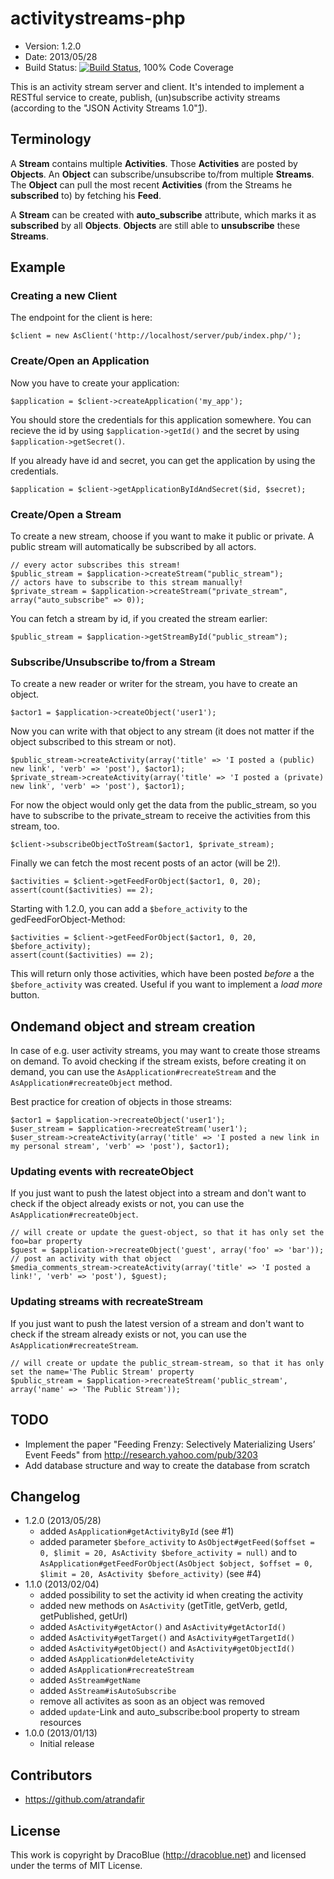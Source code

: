 # activitystreams-php

* Version: 1.2.0
* Date: 2013/05/28
* Build Status: [![Build Status](https://secure.travis-ci.org/DracoBlue/activitystreams-php.png?branch=master)](http://travis-ci.org/DracoBlue/activitystreams-php), 100% Code Coverage

This is an activity stream server and client. It's intended to implement a RESTful service to create, publish, (un)subscribe activity streams (according to the "JSON Activity Streams 1.0"[1]).

  [1]: http://activitystrea.ms/specs/json/1.0/
  
## Terminology

A **Stream** contains multiple **Activities**. Those **Activities** are posted by **Objects**. An **Object** can subscribe/unsubscribe to/from multiple **Streams**. The **Object** can pull the most recent **Activities** (from the Streams he **subscribed** to) by fetching his **Feed**.

A **Stream** can be created with **auto_subscribe** attribute, which marks it as **subscribed** by all **Objects**. **Objects** are still able to **unsubscribe** these **Streams**.

## Example

### Creating a new Client

The endpoint for the client is here:

    $client = new AsClient('http://localhost/server/pub/index.php/');

### Create/Open an Application

Now you have to create your application:

    $application = $client->createApplication('my_app');
    
You should store the credentials for this application somewhere. You can
recieve the id by using `$application->getId()` and the secret by using
`$application->getSecret()`.

If you already have id and secret, you can get the application by using
the credentials.

    $application = $client->getApplicationByIdAndSecret($id, $secret);

### Create/Open a Stream

To create a new stream, choose if you want to make it public or private. A public stream will automatically be subscribed by all actors.

    // every actor subscribes this stream!
    $public_stream = $application->createStream("public_stream");
    // actors have to subscribe to this stream manually!
    $private_stream = $application->createStream("private_stream", array("auto_subscribe" => 0));

You can fetch a stream by id, if you created the stream earlier:

    $public_stream = $application->getStreamById("public_stream");

### Subscribe/Unsubscribe to/from a Stream

To create a new reader or writer for the stream, you have to create an object.
    
    $actor1 = $application->createObject('user1');

Now you can write with that object to any stream (it does not matter if the object subscribed to this stream or not).

    $public_stream->createActivity(array('title' => 'I posted a (public) new link', 'verb' => 'post'), $actor1);
    $private_stream->createActivity(array('title' => 'I posted a (private) new link', 'verb' => 'post'), $actor1);

For now the object would only get the data from the public_stream, so you have to subscribe to the private_stream to receive the activities from this stream, too.

    $client->subscribeObjectToStream($actor1, $private_stream);

Finally we can fetch the most recent posts of an actor (will be 2!).

    $activities = $client->getFeedForObject($actor1, 0, 20);
    assert(count($activities) == 2);
    
Starting with 1.2.0, you can add a `$before_activity` to the gedFeedForObject-Method:

    $activities = $client->getFeedForObject($actor1, 0, 20, $before_activity);
    assert(count($activities) == 2);

This will return only those activities, which have been posted _before_ a the `$before_activity` was created. Useful if you want to implement a *load more* button.

## Ondemand object and stream creation

In case of e.g. user activity streams, you may want to create those streams on demand. To avoid checking if the stream
exists, before creating it on demand, you can use the `AsApplication#recreateStream` and the `AsApplication#recreateObject` method.

Best practice for creation of objects in those streams:

    $actor1 = $application->recreateObject('user1');
    $user_stream = $application->recreateStream('user1');
    $user_stream->createActivity(array('title' => 'I posted a new link in my personal stream', 'verb' => 'post'), $actor1);

### Updating events with recreateObject

If you just want to push the latest object into a stream and don't want to check if the object already exists or not, you
can use the `AsApplication#recreateObject`.

    // will create or update the guest-object, so that it has only set the foo=bar property
    $guest = $application->recreateObject('guest', array('foo' => 'bar'));
    // post an activity with that object
    $media_comments_stream->createActivity(array('title' => 'I posted a link!', 'verb' => 'post'), $guest);

### Updating streams with recreateStream

If you just want to push the latest version of a stream and don't want to check if the stream already exists or not, you
can use the `AsApplication#recreateStream`.

    // will create or update the public_stream-stream, so that it has only set the name='The Public Stream' property
    $public_stream = $application->recreateStream('public_stream', array('name' => 'The Public Stream'));

## TODO

* Implement the paper "Feeding Frenzy: Selectively Materializing Users’ Event Feeds" from <http://research.yahoo.com/pub/3203>
* Add database structure and way to create the database from scratch

## Changelog

* 1.2.0 (2013/05/28)
  - added `AsApplication#getActivityById` (see #1)
  - added parameter `$before_activity` to `AsObject#getFeed($offset = 0, $limit = 20, AsActivity $before_activity = null)` and
    to `AsApplication#getFeedForObject(AsObject $object, $offset = 0, $limit = 20, AsActivity $before_activity)` (see #4)
* 1.1.0 (2013/02/04)
  - added possibility to set the activity id when creating the activity
  - added new methods on `AsActivity` (getTitle, getVerb, getId, getPublished, getUrl)
  - added `AsActivity#getActor()` and `AsActivity#getActorId()`
  - added `AsActivity#getTarget()` and `AsActivity#getTargetId()`
  - added `AsActivity#getObject()` and `AsActivity#getObjectId()`
  - added `AsApplication#deleteActivity`
  - added `AsApplication#recreateStream`
  - added `AsStream#getName`
  - added `AsStream#isAutoSubscribe`
  - remove all activites as soon as an object was removed
  - added `update`-Link and auto_subscribe:bool property to stream resources
* 1.0.0 (2013/01/13)
  - Initial release

## Contributors

* https://github.com/atrandafir

## License

This work is copyright by DracoBlue (<http://dracoblue.net>) and licensed under the terms of MIT License.
